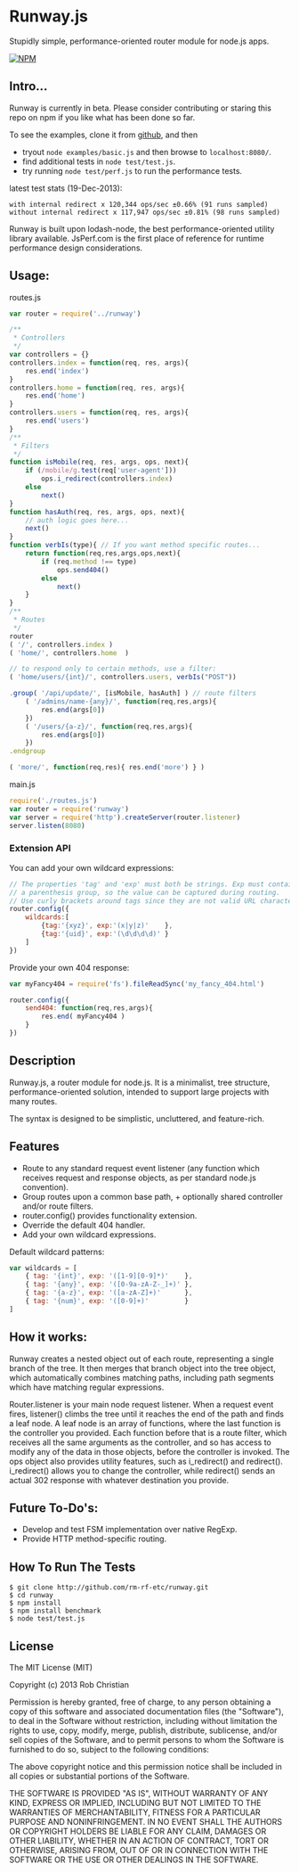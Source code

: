 Runway.js
==========

Stupidly simple, performance-oriented router module for node.js apps.

[![NPM](https://nodei.co/npm/runway.png?downloads=true)](https://nodei.co/npm/runway/)

## Intro...
Runway is currently in beta. Please consider contributing or staring this repo on npm
if you like what has been done so far.

To see the examples, clone it from [github](http://github.com/rm-rf-etc/runway), and then
* tryout `node examples/basic.js` and then browse to `localhost:8080/`.  
* find additional tests in `node test/test.js`.  
* try running `node test/perf.js` to run the performance tests.  

latest test stats (19-Dec-2013):
```
with internal redirect x 120,344 ops/sec ±0.66% (91 runs sampled)
without internal redirect x 117,947 ops/sec ±0.81% (98 runs sampled)
```

Runway is built upon lodash-node, the best performance-oriented utility library available.
JsPerf.com is the first place of reference for runtime performance design considerations.

## Usage:
routes.js
```js
var router = require('../runway')

/**
 * Controllers
 */
var controllers = {}
controllers.index = function(req, res, args){
    res.end('index')
}
controllers.home = function(req, res, args){
    res.end('home')
}
controllers.users = function(req, res, args){
    res.end('users')
}
/**
 * Filters
 */
function isMobile(req, res, args, ops, next){
    if (/mobile/g.test(req['user-agent']))
        ops.i_redirect(controllers.index)
    else
        next()
}
function hasAuth(req, res, args, ops, next){
    // auth logic goes here...
    next()
}
function verbIs(type){ // If you want method specific routes...
    return function(req,res,args,ops,next){
        if (req.method !== type)
            ops.send404()
        else
            next()
    }
}
/**
 * Routes
 */
router
( '/', controllers.index )
( 'home/', controllers.home  )

// to respond only to certain methods, use a filter:
( 'home/users/{int}/', controllers.users, verbIs("POST"))

.group( '/api/update/', [isMobile, hasAuth] ) // route filters
    ( '/admins/name-{any}/', function(req,res,args){
        res.end(args[0])
    })
    ( '/users/{a-z}/', function(req,res,args){
        res.end(args[0])
    })
.endgroup

( 'more/', function(req,res){ res.end('more') } )
```

main.js
```js
require('./routes.js')
var router = require('runway')
var server = require('http').createServer(router.listener)
server.listen(8080)
```

### Extension API
You can add your own wildcard expressions:
```js
// The properties 'tag' and 'exp' must both be strings. Exp must contain
// a parenthesis group, so the value can be captured during routing.
// Use curly brackets around tags since they are not valid URL characters.
router.config({
    wildcards:[
        {tag:'{xyz}', exp:'(x|y|z)'    },
        {tag:'{uid}', exp:'(\d\d\d\d)' }
    ]
})
```

Provide your own 404 response:
```js
var myFancy404 = require('fs').fileReadSync('my_fancy_404.html')

router.config({
    send404: function(req,res,args){
        res.end( myFancy404 )
    }
})
```

## Description
Runway.js, a router module for node.js. It is a minimalist, tree structure,
performance-oriented solution, intended to support large projects with many routes.

The syntax is designed to be simplistic, uncluttered, and feature-rich.

## Features
* Route to any standard request event listener (any function which receives request
and response objects, as per standard node.js convention).  
* Group routes upon a common base path, + optionally shared controller and/or
route filters.  
* router.config() provides functionality extension.  
* Override the default 404 handler.  
* Add your own wildcard expressions.  

Default wildcard patterns:  
```js
var wildcards = [
    { tag: '{int}', exp: '([1-9][0-9]*)'    },
    { tag: '{any}', exp: '([0-9a-zA-Z-_]+)' },
    { tag: '{a-z}', exp: '([a-zA-Z]+)'      },
    { tag: '{num}', exp: '([0-9]+)'         }
]
```

## How it works:
Runway creates a nested object out of each route, representing a single branch of the
tree. It then merges that branch object into the tree object, which automatically
combines matching paths, including path segments which have matching regular
expressions.

Router.listener is your main node request listener. When a request event fires,
listener() climbs the tree until it reaches the end of the path and finds a leaf
node. A leaf node is an array of functions, where the last function is the controller
you provided. Each function before that is a route filter, which receives all the
same arguments as the controller, and so has access to modify any of the data in
those objects, before the controller is invoked. The ops object also provides utility
features, such as i_redirect() and redirect(). i_redirect() allows you to change the
controller, while redirect() sends an actual 302 response with whatever destination
you provide.


## Future To-Do's:

* Develop and test FSM implementation over native RegExp.
* Provide HTTP method-specific routing.


## How To Run The Tests

```
$ git clone http://github.com/rm-rf-etc/runway.git
$ cd runway
$ npm install
$ npm install benchmark
$ node test/test.js
```

## License

The MIT License (MIT)

Copyright (c) 2013 Rob Christian

Permission is hereby granted, free of charge, to any person obtaining a copy of
this software and associated documentation files (the "Software"), to deal in
the Software without restriction, including without limitation the rights to
use, copy, modify, merge, publish, distribute, sublicense, and/or sell copies of
the Software, and to permit persons to whom the Software is furnished to do so,
subject to the following conditions:

The above copyright notice and this permission notice shall be included in all
copies or substantial portions of the Software.

THE SOFTWARE IS PROVIDED "AS IS", WITHOUT WARRANTY OF ANY KIND, EXPRESS OR
IMPLIED, INCLUDING BUT NOT LIMITED TO THE WARRANTIES OF MERCHANTABILITY, FITNESS
FOR A PARTICULAR PURPOSE AND NONINFRINGEMENT. IN NO EVENT SHALL THE AUTHORS OR
COPYRIGHT HOLDERS BE LIABLE FOR ANY CLAIM, DAMAGES OR OTHER LIABILITY, WHETHER
IN AN ACTION OF CONTRACT, TORT OR OTHERWISE, ARISING FROM, OUT OF OR IN
CONNECTION WITH THE SOFTWARE OR THE USE OR OTHER DEALINGS IN THE SOFTWARE.
